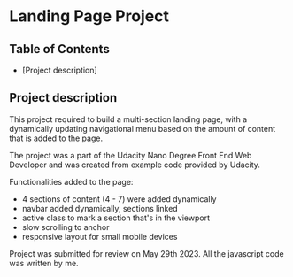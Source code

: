 # Landing Page Project

## Table of Contents

* [Project description]

## Project description
This project required to build a multi-section landing page, with a dynamically updating navigational menu based on the amount of content that is added to the page.

The project was a part of the Udacity Nano Degree Front End Web Developer and was created from example code provided by Udacity.

Functionalities added to the page:
- 4 sections of content (4 - 7) were added dynamically
- navbar added dynamically, sections linked
- active class to mark a section that's in the viewport
- slow scrolling to anchor
- responsive layout for small mobile devices

Project was submitted for review on May 29th 2023. All the javascript code was written by me.

